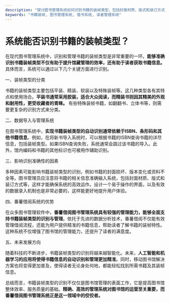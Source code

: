 ```yaml
---
description: "探讨图书管理系统如何识别书籍的装帧类型，包括封面材质、版式和装订方式的详细分析。"
keywords: "书籍装帧, 图书管理系统, 借书系统, 读者管理系统"
---
```

# 系统能否识别书籍的装帧类型？

在现代图书管理系统中，识别和管理书籍的装帧类型是非常重要的一环。**能够准确识别书籍装帧类型不仅有助于提升馆藏管理的效率，还有助于读者获取书籍信息。** 具体而言，系统可以通过以下几个关键方面进行识别。

一、装帧类型的分类

书籍的装帧类型主要包括平装、精装、软装以及特殊装帧等。这几种类型各有其特点和使用场合。**平装书通常采用胶装，适合大众阅读，而精装书则因其精美的外观和耐用性，更受收藏者的青睐。** 有些特殊装帧书籍，如翻翻书、立体书等，则需要更复杂的识别方式来分类。

二、数据导入与管理系统

在图书管理系统中，**实现书籍装帧类型的自动识别通常依赖于ISBN、条形码和其他书籍信息**。例如，在将新书导入系统时，可以根据书籍的ISBN查询书籍的详尽信息，包括装帧类型。如果ISBN查询失败，系统通常会跳过该书籍的导入。此外，馆内编码和书籍的其他标识也可被用作辅助识别。

三、影响识别准确性的因素

多种因素可能影响书籍装帧类型的识别，例如书籍的封面损坏、版本变化或资料不全等。图书管理员应注意将书籍的相关信息准确输入系统，包括封面材质、版式和装订方式等，这样才能确保系统的高效运作。设计一个易于操作的界面，以及有效的数据录入机制也是非常必要的，这样能更好地提升用户体验。

四、番薯借阅系统的优势

在众多图书管理软件中，**番薯借阅图书管理系统具有较强的管理能力，能够全面支持书籍装帧类型的识别与管理**。依托于先进的数据分析技术，番薯借阅不仅能有效管理借阅流程，还能为用户提供精准的书籍信息，帮助读者了解书籍的装帧特性。这种系统不仅增强了图书馆的管理能力，还提升了读者的满意度。

五、未来发展方向

随着科技的不断进步，书籍装帧类型的识别将越来越智能化。未来，**人工智能和机器学习的应用将使得书籍信息的自动识别和管理更加精准**。同时，移动图书馆解决方案也将变得更加普及，使得读者无论身处何地，都能轻松找到所需书籍及其装帧信息。

总结而言，书籍装帧类型的识别不仅仅是图书馆管理的表面工作，它是提高图书馆整体效率、服务质量的基础。**精确、高效的管理系统对图书馆的运营至关重要，而番薯借阅图书管理系统正是这一领域中的佼佼者。**
